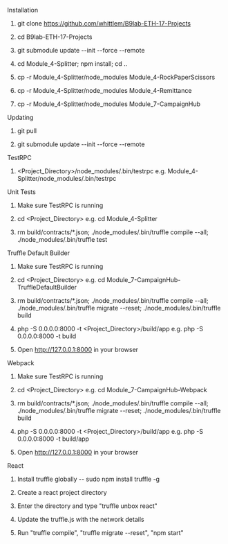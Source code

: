 Installation

1. git clone https://github.com/whittlem/B9lab-ETH-17-Projects

2. cd B9lab-ETH-17-Projects

3. git submodule update --init --force --remote

4. cd Module_4-Splitter; npm install; cd ..

5. cp -r Module_4-Splitter/node_modules Module_4-RockPaperScissors

6. cp -r Module_4-Splitter/node_modules Module_4-Remittance

7. cp -r Module_4-Splitter/node_modules Module_7-CampaignHub


Updating

1. git pull

2. git submodule update --init --force --remote


TestRPC

1. <Project_Directory>/node_modules/.bin/testrpc   e.g. Module_4-Splitter/node_modules/.bin/testrpc


Unit Tests

1. Make sure TestRPC is running

2. cd <Project_Directory>  e.g. cd Module_4-Splitter

2. rm build/contracts/*.json; ./node_modules/.bin/truffle compile --all; ./node_modules/.bin/truffle test


Truffle Default Builder

1. Make sure TestRPC is running

2. cd <Project_Directory>  e.g. cd Module_7-CampaignHub-TruffleDefaultBuilder

3. rm build/contracts/*.json; ./node_modules/.bin/truffle compile --all; ./node_modules/.bin/truffle migrate --reset; ./node_modules/.bin/truffle build

4. php -S 0.0.0.0:8000 -t <Project_Directory>/build/app   e.g. php -S 0.0.0.0:8000 -t build

5. Open http://127.0.0.1:8000 in your browser


Webpack

1. Make sure TestRPC is running

2. cd <Project_Directory>  e.g. cd Module_7-CampaignHub-Webpack

3. rm build/contracts/*.json; ./node_modules/.bin/truffle compile --all; ./node_modules/.bin/truffle migrate --reset; ./node_modules/.bin/truffle build

4. php -S 0.0.0.0:8000 -t <Project_Directory>/build/app   e.g. php -S 0.0.0.0:8000 -t build/app

5. Open http://127.0.0.1:8000 in your browser


React

1. Install truffle globally -- sudo npm install truffle -g

2. Create a react project directory

3. Enter the directory and type "truffle unbox react"

4. Update the truffle.js with the network details

5. Run "truffle compile", "truffle migrate --reset", "npm start"
